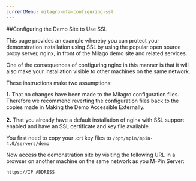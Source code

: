 ```yaml
---
currentMenu: milagro-mfa-configuring-ssl
---
```


<div id="generated-toc" class="generate_from_h2"></div>

##Configuring the Demo Site to Use SSL

This page provides an example whereby you can protect your demonstration installation using SSL by using the popular open source proxy server, nginx, in front of the Milago demo site and related services.

One of the consequences of configuring nginx in this manner is that it will also make your installation visible to other machines on the same network.

These instructions make two assumptions:

**1.** That no changes have been made to the Milagro configuration files. Therefore we recommend reverting the configuration files back to the copies made in Making the Demo Accessible Externally.</br></br>
**2.** That you already have a default installation of nginx with SSL support enabled and have an SSL certificate and key file available.

You first need to copy your .crt key files to `/opt/mpin/mpin-4.0/servers/demo`

Now access the demonstration site by visiting the following URL in a browser on another machine on the same network as you M-Pin Server:
```
https://IP ADDRESS
```
